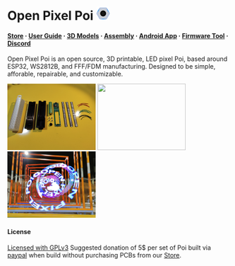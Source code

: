 <h1>
Open Pixel Poi
<img src="./Software/open_pixel_poi/android/app/src/main/res/mipmap-xxxhdpi/ic_launcher.png" width="30" height="30" />
</h1>

<h4>
  <a href="https://openpixelpoi.com/">Store</a>
  ·
  <a href="./Firmware/MANUAL.md">User Guide</a>
  ·
  <a href="./Hardware/3D Printable Body/README.md">3D Models</a>
  ·
  <a href="./Hardware/Assembly/README.md">Assembly</a>
  ·
  <a href="./Software/README.md">Android App</a>
  ·
  <a href="https://mitchlol.github.io/#openpixelpoi">Firmware Tool</a>
  ·
  <a href="https://discord.gg/WpPJEskEuM">Discord</a>
</h4>

Open Pixel Poi  is an open source, 3D printable, LED pixel Poi, based around ESP32, WS2812B, and FFF/FDM manufacturing.
Designed to be simple, afforable, repairable, and customizable.
<div>
<img src="./Hardware/Assembly/assembly_step_1.jpg" width="200" height="150" />
<img src="./Hardware/Assembly/assembly_step_15.jpg" width="200" height="150" />
<img src="./opp_action_shot.jpg" width="200" height="150" />
</div>

#### License
[Licensed  with GPLv3](https://www.gnu.org/licenses/gpl-3.0.en.html)
Suggested donation of 5$ per set of Poi built via [paypal](https://www.paypal.com/donate/?business=MTYSHEQVNBVNQ&amount=5&no_recurring=1&item_name=For+Creating+%26+Maintaing+Open+Pixel+Poi&currency_code=USD) when build without purchasing PCBs from our <a href="https://openpixelpoi.com/">Store</a>.
